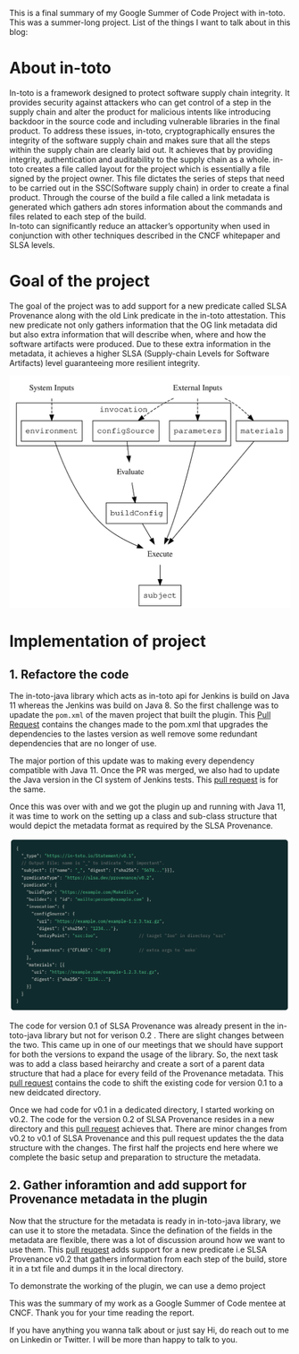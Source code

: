 This is a final summary of my Google Summer of Code Project with in-toto. This was a summer-long project. List of the things I want to talk about in this blog:

# About in-toto

In-toto is a framework designed to protect software supply chain integrity. It provides security against attackers who can get control of a step in the supply chain and alter the product for malicious intents like introducing backdoor in the source code and including vulnerable libraries in the final product. To address these issues, in-toto, cryptographically ensures the integrity of the software supply chain and makes sure that all the steps within the supply chain are clearly laid out. It achieves that by providing integrity, authentication and auditability to the supply chain as a whole. in-toto creates a file called layout for the project which is essentially a file signed by the project owner. This file dictates the series of steps that need to be carried out in the SSC(Software supply chain) in order to create a final product. Through the course of the build a file called a link metadata is generated which gathers adn stores information about the commands and files related to each step of the build.   
In-toto can significantly reduce an attacker’s opportunity when used in conjunction with other techniques described in the CNCF whitepaper and SLSA levels.

# Goal of the project

The goal of the project was to add support for a new predicate called SLSA Provenance along with the old Link predicate in the in-toto attestation. This new predicate not only gathers information that the OG link metadata did but also extra information that will describe when, where and how the software artifacts were produced. Due to these extra information in the metadata, it achieves a higher SLSA (Supply-chain Levels for Software Artifacts) level guaranteeing more resilient integrity.  

![SLSA Provenance](/images/provenance.svg)

# Implementation of project

## 1. Refactore the code

The in-toto-java library which acts as in-toto api for Jenkins is build on Java 11 whereas the Jenkins was build on Java 8. So the first challenge was to upadate the `pom.xml` of the maven project that built the plugin. This [Pull Request](https://github.com/in-toto/in-toto-jenkins-plugin/pull/4/files) contains the changes made to the pom.xml that upgrades the dependencies to the lastes version as well remove some redundant dependencies that are no longer of use. 

The major portion of this update was to making every dependency compatible with Java 11. Once the PR was merged, we also had to update the Java version in the CI system of Jenkins tests. This [pull request](https://github.com/jenkinsci/in-toto-plugin/pull/30/files) is for the same.

Once this was over with and we got the plugin up and running with Java 11, it was time to work on the setting up a class and sub-class structure that would depict the metadata format as required by the SLSA Provenance. 

![Provenance Metadata](/images/example.png)

The code for version 0.1 of SLSA Provenance was already present in the in-toto-java library but not for verison 0.2 . There are slight changes between the two. This came up in one of our meetings that we should have support for both the versions to expand the usage of the library. So, the next task was to add a class based heirarchy and create a sort of a parent data structure that had a place for every feild of the Provenance metadata. 
This [pull request](https://github.com/in-toto/in-toto-java/pull/64) contains the code to shift the existing code for version 0.1 to a new deidcated directory. 

Once we had code for v0.1 in a dedicated directory, I started working on v0.2. The code for the version 0.2 of SLSA Provenance resides in a new directory and this [pull request](https://github.com/in-toto/in-toto-java/pull/40) achieves that. There are minor changes from v0.2 to v0.1 of SLSA Provenance and this pull request updates the the data structure with the changes.
The first half the projects end here where we complete the basic setup and preparation to structure the metadata.

## 2. Gather inforamtion and add support for Provenance metadata in the plugin 

Now that the structure for the metadata is ready in in-toto-java library, we can use it to store the metadata. Since the defination of the fields in the metadata are flexible, there was a lot of discussion around how we want to use them. This [pull reuqest](https://github.com/in-toto/in-toto-jenkins-plugin/pull/5#pullrequestreview-1098226215) adds support for a new predicate i.e SLSA Provenance v0.2 that gathers information from each step of the build, store it in a txt file and dumps it in the local directory. 

To demonstrate the working of the plugin, we can use a demo project 

This was the summary of my work as a Google Summer of Code mentee at CNCF. Thank you for your time reading the report.

If you have anything you wanna talk about or just say Hi, do reach out to me on Linkedin or Twitter. I will be more than happy to talk to you.